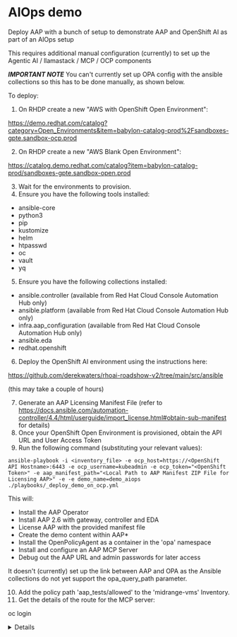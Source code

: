 # AIOps demo

Deploy AAP with a bunch of setup to demonstrate AAP and OpenShift AI as part of an AIOps setup

This requires additional manual configuration (currently) to set up the Agentic AI / llamastack / MCP / OCP components

***IMPORTANT NOTE*** You can't currently set up OPA config with the ansible collections
so this has to be done manually, as shown below.

To deploy:

1) On RHDP create a new "AWS with OpenShift Open Environment":

https://demo.redhat.com/catalog?category=Open_Environments&item=babylon-catalog-prod%2Fsandboxes-gpte.sandbox-ocp.prod

2) On RHDP create a new "AWS Blank Open Environment":

https://catalog.demo.redhat.com/catalog?item=babylon-catalog-prod/sandboxes-gpte.sandbox-open.prod

3) Wait for the environments to provision.
4) Ensure you have the following tools installed:

* ansible-core
* python3
* pip
* kustomize
* helm
* htpasswd
* oc
* vault
* yq

5) Ensure you have the following collections installed:

- ansible.controller (available from Red Hat Cloud Console Automation Hub only)
- ansible.platform (available from Red Hat Cloud Console Automation Hub only)
- infra.aap_configuration (available from Red Hat Cloud Console Automation Hub only)
- ansible.eda
- redhat.openshift

6) Deploy the OpenShift AI environment using the instructions here:

https://github.com/derekwaters/rhoai-roadshow-v2/tree/main/src/ansible

(this may take a couple of hours)

7) Generate an AAP Licensing Manifest File (refer to https://docs.ansible.com/automation-controller/4.4/html/userguide/import_license.html#obtain-sub-manifest for details)
8) Once your OpenShift Open Environment is provisioned, obtain the API URL and User Access Token
9) Run the following command (substituting your relevant values):

`ansible-playbook -i <inventory_file> -e ocp_host=https://<OpenShift API Hostname>:6443 -e ocp_username=kubeadmin -e ocp_token="<OpenShift Token>" -e aap_manifest_path="<Local Path to AAP Manifest ZIP File for Licensing AAP>" -e -e demo_name=demo_aiops ./playbooks/_deploy_demo_on_ocp.yml`

This will:

* Install the AAP Operator
* Install AAP 2.6 with gateway, controller and EDA
* License AAP with the provided manifest file
* Create the demo content within AAP*
* Install the OpenPolicyAgent as a container in the 'opa' namespace
* Install and configure an AAP MCP Server
* Debug out the AAP URL and admin passwords for later access

It doesn't (currently) set up the link between AAP and OPA as the Ansible collections do not yet support the opa_query_path parameter.

10) Add the policy path 'aap_tests/allowed' to the 'midrange-vms' Inventory.
11) Get the details of the route for the MCP server:

oc login <details of the OpenShift cluster hosting AAP>
oc get route route-mcp-server-aap -n mcp

12) Log in to the Openshift AI cluster:

oc login <OpenShift AI Cluster login details>
oc project llama-stack

13) Run the AI agent in an interactive temporary container:

oc run agentic-test-sample -ti --image=quay.io/rh-ee-dwaters/agentic-aap-demo:latest --rm=true --restart=Never \ 
	--env="LLAMASTACK_URL=http://llamastack-with-config-service.llama-stack.svc.cluster.local:8321" \
	--env="REMOTE_AAP_MCP_URL=http://<MCP_SERVER_ROUTE_OBTAINED_EARLIER>/sse" \
	--env="LLAMASTACK_MODEL_ID=deepseek/deepseek-r1-0528-qwen3-8b-bnb-4bit" -- \
	/bin/bash

14) Once the container starts and you get a bash prompt, run:

python agentic-aap-demo.py

15) Ask away! A good sample prompt is:

Find a job template to solve the following error: '{ "type": "error", "host": "app-db-02", "message": "Disk /data is 95% full. Please ensure this device has sufficient space" }' If you find a solution, launch the job template with the relevant inventory. If you need an incident number, obtain one with the create_incident tool. 